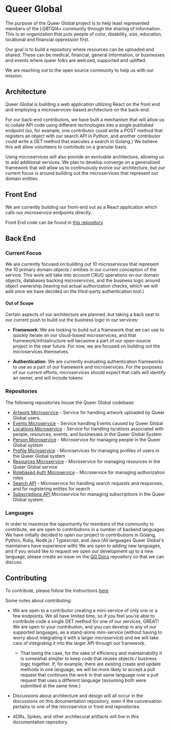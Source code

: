 # Queer Global

The purpose of the Queer Global project is to help least represented members of the LGBTQIA+ community through the sharing of information. This is an organization that puts people of color, disability, size, education, locational and financial oppression first. 

Our goal is to build a repository where resources can be uploaded and shared. These can be medical, financial, general information, or businesses and events where queer folks are welcoed, supported and uplifted. 

We are reaching out to the open source community to help us with our mission.

## Architecture

Queer Global is building a web application utilizing React on the front end and employing a microservices-based architecture on the back-end. 

For our back-end contributors, we have built a mechanism that will allow us to collate API code using different technologies into a single published endpoint (so, for example, one contributor could write a POST method that registers an object with our search API in Python, and another contributor could write a GET method that executes a search in Golang.) We believe this will allow volunteers to contribute on a granular basis.

Using microservices will also provide an evolvable architecture, allowing us to add additional services. We plan to develop converge on a generalized framework that will allow us to continuously evolve our architecture, but our current focus is around building out the microservices that represent our domain entities.

## Front End

We are currently building our front-end out as a React application which calls our microservice endpoints directly.

Front End code can be found in [this repository](https://github.com/QueerGlobal/qg-frontend-v2).

## Back End

### Current Focus

We are currently focused on building out 10 microservices that represent the 10 primary domain objects / entities in our current conception of the service. This work will take into account CRUD operations on our domain objects, databases backing microservices, and the business logic around object ownership (leaving out actual authorization checks, which we will add once we have decided on the third-party authentication tool.)

#### Out of Scope

Certain aspects of our architecture are planned, but taking a back seat to our current push to build out the business logic in our services:

- **Framework**: We are looking to build out a framework that we can use to quickly iterate on our cloud-based microservices, and that framework/infrastructure will becaome a part of our open-source project in the near future. For now, we are focused on building out the microservices themselves.

- **Authentication**: We are currently evaluating authentication frameworks to use as a part of our framework and microservices. For the purposes of our current efforts, microservices should expect that calls will identify an owner, and will include tokens 

  

### Repositories

The following repositories house the Queer Global codebase:

- [Artwork Microservice](https://github.com/QueerGlobal/qg-artwork-api) - Service for handling artwork uploaded by Queer Global users.
- [Events Microservice](https://github.com/QueerGlobal/qg-events-api) - Service handling Events caused by Queer Global
- [Locations Microservice](https://github.com/QueerGlobal/qg-locations-api) - Service for handling locations associated with people, resources, events, and businesses in the Queer Global System
- [Person Microservice](https://github.com/QueerGlobal/qg-person-api) - Microservice for managing people in the Queer Global system
- [Profile Microservice](https://github.com/QueerGlobal/qg-profile-api) - Microservices for managing profiles of users in the Queer Global system
- [Resources Microservice](https://github.com/QueerGlobal/qg-resources-api) - Microservice for managing resources in the Queer Global service
- [Rolebased Auth Microservice](https://github.com/QueerGlobal/qg-rolebased-auth-api) - Microservice for managing authorization roles
- [Search API](https://github.com/QueerGlobal/qg-search-api) - Microservice for handling search requests and responses, and for registering entites for search
- [Subscriptions API](https://github.com/QueerGlobal/qg-subscription-api) Microservice for managing subscriptions in the Queer Global system

### Languages

In order to maximize the opportunity for members of the community to contribute, we are open to contributions in a number of backend languages. We have initially decided to open our project to contributions in Golang, Python, Ruby, Node.js / Typescript, and Java (All languages Queer Global's maintainers have experience with) We are open to adding new languages, and if you would like to request we open our development up to a new language, please create an issue on the [QG Docs](https://github.com/QueerGlobal/qg-docs) repository so that we can discuss.

## Contributing

To contribute, please follow the instructions [here](https://github.com/QueerGlobal/qg-docs/CONTRIBUTING.md).

Some notes about contributing:

- We are open to a contributor creating a mini-service of only one or a few endpoints. We all have limited time, so if you feel you're able to contribute code a single GET method for one of our services, GREAT! We are open to your contribution, and you can develop in any of our supported languages, as a stand-alone mini-service (without having to worry about integrating it with a larger microservice) and we will take care of integrating it into the larger API through our framework.

  - That being the case, for the sake of efficiency and maintainability it is somewhat simpler to keep code that reuses objects / business logic together. If, for example, there are existing create and update methods in one language, we will be more likely to accept a pull request that continues the work in that same language over a pull request that uses a different language (assuming both were submitted at the same time.)

- Discussions about architecture and design will all occur in the discussions on this documentation repository, even if the conversation pertains to one of the microservice or front end repositories. 

- ADRs, Spikes, and other architecural artifacts will live in this documentation repository.



 
